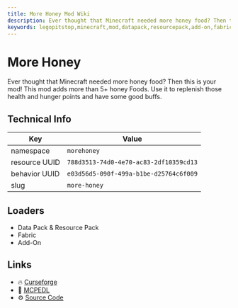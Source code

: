```yaml
---
title: More Honey Mod Wiki
description: Ever thought that Minecraft needed more honey food? Then this is your mod! This mod adds more than 5+ honey foods. Use it to replenish those health and hunger points and have some good buffs.
keywords: legopitstop,minecraft,mod,datapack,resourcepack,add-on,fabricmc,morehoney,more honey
---
```


# More Honey

Ever thought that Minecraft needed more honey food? Then this is your mod! This mod adds more than 5+ honey Foods. Use it to replenish those health and hunger points and have some good buffs.

## Technical Info

| Key           | Value                                  |
| ------------- | -------------------------------------- |
| namespace     | `morehoney`                            |
| resource UUID | `788d3513-74d0-4e70-ac83-2df10359cd13` |
| behavior UUID | `e03d56d5-090f-499a-b1be-d25764c6f009` |
| slug      | `more-honey` |

## Loaders

- Data Pack & Resource Pack
- Fabric
- Add-On

## Links

- :fire: [Curseforge](https://www.curseforge.com/minecraft-bedrock/addons/more-honey)
- :wrench: [MCPEDL](https://mcpedl.com/more-honey/)
- :gear: [Source Code](https://github.com/lpsmods/more-honey)
